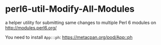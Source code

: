 # perl6-util-Modify-All-Modules
a helper utility for submitting same changes to multiple Perl 6 modules on http://modules.perl6.org/

You need to install `App::ph`: https://metacpan.org/pod/App::ph
